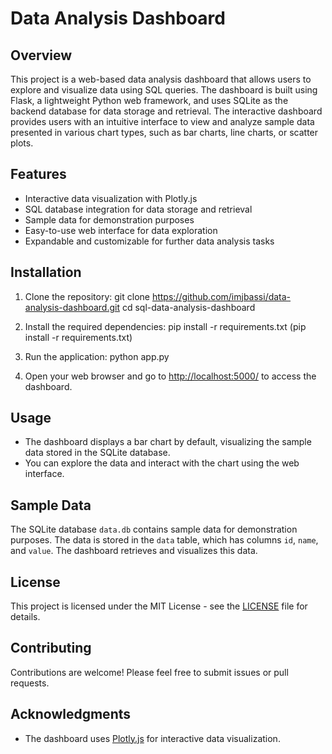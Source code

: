 # Data Analysis Dashboard

## Overview

This project is a web-based data analysis dashboard that allows users to explore and visualize data using SQL queries. The dashboard is built using Flask, a lightweight Python web framework, and uses SQLite as the backend database for data storage and retrieval. The interactive dashboard provides users with an intuitive interface to view and analyze sample data presented in various chart types, such as bar charts, line charts, or scatter plots.

## Features

- Interactive data visualization with Plotly.js
- SQL database integration for data storage and retrieval
- Sample data for demonstration purposes
- Easy-to-use web interface for data exploration
- Expandable and customizable for further data analysis tasks

## Installation

1. Clone the repository:
git clone https://github.com/imjbassi/data-analysis-dashboard.git
cd sql-data-analysis-dashboard


2. Install the required dependencies:
pip install -r requirements.txt (pip install -r requirements.txt)

3. Run the application:
python app.py


4. Open your web browser and go to [http://localhost:5000/](http://localhost:5000/) to access the dashboard.

## Usage

- The dashboard displays a bar chart by default, visualizing the sample data stored in the SQLite database.
- You can explore the data and interact with the chart using the web interface.


## Sample Data

The SQLite database `data.db` contains sample data for demonstration purposes. The data is stored in the `data` table, which has columns `id`, `name`, and `value`. The dashboard retrieves and visualizes this data.

## License

This project is licensed under the MIT License - see the [LICENSE](LICENSE) file for details.

## Contributing

Contributions are welcome! Please feel free to submit issues or pull requests.

## Acknowledgments

- The dashboard uses [Plotly.js](https://plotly.com/javascript/) for interactive data visualization.


